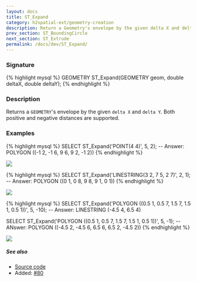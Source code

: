 ```yaml
---
layout: docs
title: ST_Expand
category: h2spatial-ext/geometry-creation
description: Return a Geometry's envelope by the given delta X and delta Y
prev_section: ST_BoundingCircle
next_section: ST_Extrude
permalink: /docs/dev/ST_Expand/
---
```


### Signature

{% highlight mysql %}
GEOMETRY ST_Expand(GEOMETRY geom, double deltaX, double deltaY);
{% endhighlight %}

### Description
Returns a `GEOMETRY`'s envelope by the given `delta X` and `delta Y`. Both positive and negative distances are supported.

### Examples

{% highlight mysql %}
SELECT ST_Expand('POINT(4 4)', 5, 2);
-- Answer: POLYGON ((-1 2, -1 6, 9 6, 9 2, -1 2))
{% endhighlight %}

<img class="displayed" src="../ST_Expand_1.png"/>

{% highlight mysql %}
SELECT ST_Expand('LINESTRING(3 2, 7 5, 2 7)', 2, 1);
-- Answer: POLYGON ((0 1, 0 8, 9 8, 9 1, 0 1))
{% endhighlight %}

<img class="displayed" src="../ST_Expand_2.png"/>

{% highlight mysql %}
SELECT ST_Expand('POLYGON ((0.5 1, 0.5 7, 1.5 7, 1.5 1, 0.5 1))', 5, -10);
-- Answer: LINESTRING (-4.5 4, 6.5 4)

SELECT ST_Expand('POLYGON ((0.5 1, 0.5 7, 1.5 7, 1.5 1, 0.5 1))', 5, -1);
-- ANswer: POLYGON ((-4.5 2, -4.5 6, 6.5 6, 6.5 2, -4.5 2))
{% endhighlight %}

<img class="displayed" src="../ST_Expand_3.png"/>

##### See also

* <a href="https://github.com/irstv/H2GIS/blob/master/h2spatial-ext/src/main/java/org/h2gis/h2spatialext/function/spatial/create/ST_Expand.java" target="_blank">Source code</a>
* Added: <a href="https://github.com/irstv/H2GIS/pull/80" target="_blank">#80</a>
